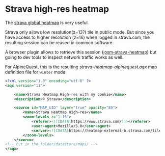 # Strava high-res heatmap

The [strava global heatmap](https://support.strava.com/hc/en-us/articles/216918877-Strava-Metro-and-the-Global-Heatmap) is very useful.

Strava only allows low resolution(z=13?) tile in public mode.
But since you have access to higher resolution (z=16) when logged in strava.com, the resulting session can be reused in common software.

A browser plugin allows to retrieve this session ([josm-strava-heatmap](https://github.com/zekefarwell/josm-strava-heatmap))
but going to dev tools to inspect network traffic works as well.

For AlpineQuest, this is the resulting *strava-heatmap-alpinequest.aqx* map definition file for `winter` mode:

```xml
<?xml version="1.0" encoding="utf-8" ?>
<aqx version="11">

    <name>Strava Heatmap High-res with my cookie</name>
    <description>© Strava</description>

    <source id="MAP_UID" layer="true" opacity="80">
        <name>Strava Heatmap High-res</name>
        <zoom-levels z="1-16">
            <referer><![CDATA[https://www.strava.com/]]></referer>
            <user-agent>Mozilla/5.0</user-agent>
            <server><![CDATA[https://heatmap-external-b.strava.com/tiles-auth/winter/hot/{zoom}/{x}/{y}.png?Key-Pair-Id=yourkey&Policy=veryverylongstring]]></server>
        </zoom-levels>
    </source>
<!-- Put in the_folder/datastore/maps/ -->
</aqx>

```
